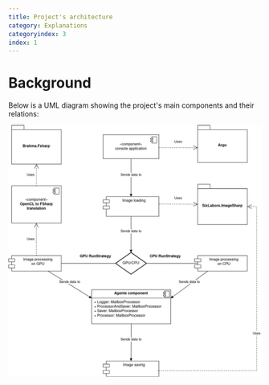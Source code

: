 ```yaml
---
title: Project's architecture
category: Explanations
categoryindex: 3
index: 1
---
```


# Background

Below is a UML diagram showing the project's main components and their relations:

![](https://raw.githubusercontent.com/artem-burashnikov/ImageProcessing/main/docsSrc/images/uml_diagram.png)
